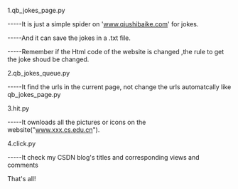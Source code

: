1.qb_jokes_page.py

-----It is just a simple spider on 'www.qiushibaike.com' for jokes.

-----And it can save the jokes in a .txt file.

-----Remember if the Html code of the website is changed ,the rule to get the joke shoud be changed.



2.qb_jokes_queue.py

-----It find the urls in the current page, not change the urls automatcally like qb_jokes_page.py



3.hit.py

-----It ownloads all the pictures or icons on the website("www.xxx.cs.edu.cn").



4.click.py

-----It check my CSDN blog's titles and corresponding views and comments

That's all!
